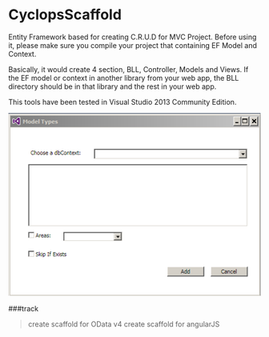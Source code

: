 CyclopsScaffold
===============

Entity Framework based for creating C.R.U.D for MVC Project. Before using it, please make sure you compile your project that containing EF Model and Context.

Basically, it would create 4 section, BLL, Controller, Models and Views. If the EF model or context in another library from your web app, the BLL directory should be in that library and the rest in your web app.

This tools have been tested in Visual Studio 2013 Community Edition.


![User Interface](https://raw.githubusercontent.com/DidietEkaPermana/CyclopsScaffold/master/Image/cs2.png)

###track

>create scaffold for OData v4
>create scaffold for angularJS